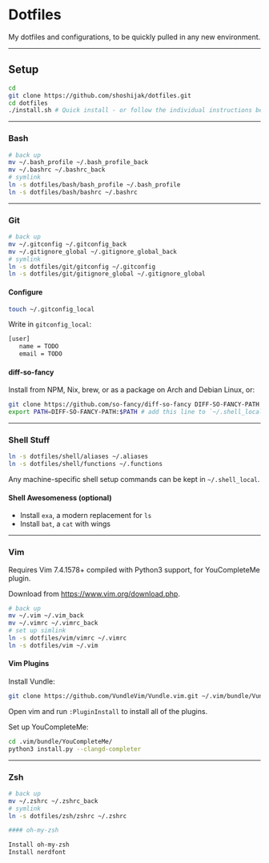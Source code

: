 # Dotfiles

My dotfiles and configurations, to be quickly pulled in any new environment.

_________________
## Setup

```bash
cd
git clone https://github.com/shoshijak/dotfiles.git
cd dotfiles
./install.sh # Quick install - or follow the individual instructions below
```

_________________
### Bash

```bash
# back up
mv ~/.bash_profile ~/.bash_profile_back
mv ~/.bashrc ~/.bashrc_back
# symlink
ln -s dotfiles/bash/bash_profile ~/.bash_profile
ln -s dotfiles/bash/bashrc ~/.bashrc
```
_________________
### Git

```bash
# back up
mv ~/.gitconfig ~/.gitconfig_back
mv ~/.gitignore_global ~/.gitignore_global_back
# symlink
ln -s dotfiles/git/gitconfig ~/.gitconfig
ln -s dotfiles/git/gitignore_global ~/.gitignore_global
```

#### Configure

```bash
touch ~/.gitconfig_local
```

Write in `gitconfig_local`:
```bash
[user]
   name = TODO
   email = TODO
```

#### diff-so-fancy

Install from NPM, Nix, brew, or as a package on Arch and Debian Linux, or:

```bash
git clone https://github.com/so-fancy/diff-so-fancy DIFF-SO-FANCY-PATH
export PATH=DIFF-SO-FANCY-PATH:$PATH # add this line to `~/.shell_local`
```

_________________
### Shell Stuff

```bash
ln -s dotfiles/shell/aliases ~/.aliases
ln -s dotfiles/shell/functions ~/.functions
```

Any machine-specific shell setup commands can be kept in `~/.shell_local`.

#### Shell Awesomeness (optional)
- Install `exa`, a modern replacement for `ls`
- Install `bat`, a `cat` with wings

_________________
### Vim

Requires Vim 7.4.1578+ compiled with Python3 support, for YouCompleteMe plugin.

Download from https://www.vim.org/download.php.

```bash
# back up
mv ~/.vim ~/.vim_back
mv ~/.vimrc ~/.vimrc_back
# set up simlink
ln -s dotfiles/vim/vimrc ~/.vimrc
ln -s dotfiles/vim ~/.vim
```

#### Vim Plugins

Install Vundle:
```bash
git clone https://github.com/VundleVim/Vundle.vim.git ~/.vim/bundle/Vundle.vim
```

Open vim and run `:PluginInstall` to install all of the plugins.

Set up YouCompleteMe:

```bash
cd .vim/bundle/YouCompleteMe/
python3 install.py --clangd-completer
```

_________________
### Zsh

```bash
# back up
mv ~/.zshrc ~/.zshrc_back
# symlink
ln -s dotfiles/zsh/zshrc ~/.zshrc

#### oh-my-zsh

Install oh-my-zsh
Install nerdfont

